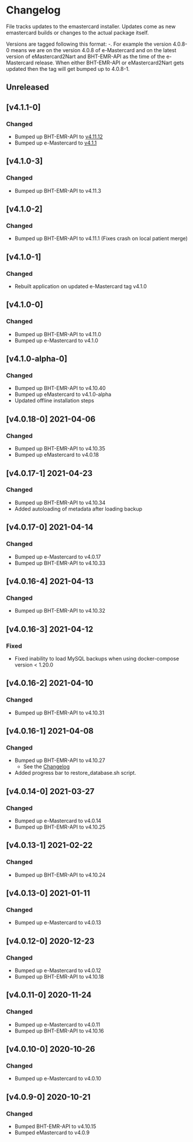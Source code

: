 # Changelog

File tracks updates to the emastercard installer. Updates come as new emastercard builds or changes
to the actual package itself.

Versions are tagged following this format: <e-Mastercard version>-<BHT-EMR-API or eMastercard2Nart updated count>. For example the version 4.0.8-0 means we are on the version 4.0.8 of e-Mastercard and on the
latest version of eMastercard2Nart and BHT-EMR-API as the time of the e-Mastercard release. When either
BHT-EMR-API or eMastercard2Nart gets updated then the tag will get bumped up to 4.0.8-1.

## Unreleased

## [v4.1.1-0]

### Changed

- Bumped up BHT-EMR-API to [v4.11.12](https://github.com/HISMalawi/BHT-EMR-API/blob/development/CHANGELOG.md#v41112---2021-08-09)
- Bumped up e-Mastercard to [v4.1.1](https://github.com/EGPAFMalawiHIS/e-Mastercard/releases/tag/v4.1.1)

## [v4.1.0-3]

### Changed

- Bumped up BHT-EMR-API to v4.11.3

## [v4.1.0-2]

### Changed

- Bumped up BHT-EMR-API to v4.11.1 (Fixes crash on local patient merge)

## [v4.1.0-1]

### Changed

- Rebuilt application on updated e-Mastercard tag v4.1.0

## [v4.1.0-0]

### Changed

- Bumped up BHT-EMR-API to v4.11.0
- Bumped up e-Mastercard to v4.1.0

## [v4.1.0-alpha-0]

### Changed

- Bumped up BHT-EMR-API to v4.10.40
- Bumped up eMastercard to v4.1.0-alpha
- Updated offline installation steps

## [v4.0.18-0] 2021-04-06

### Changed

- Bumped up BHT-EMR-API to v4.10.35
- Bumped up eMastercard to v4.0.18

## [v4.0.17-1] 2021-04-23

### Changed

- Bumped up BHT-EMR-API to v4.10.34
- Added autoloading of metadata after loading backup

## [v4.0.17-0] 2021-04-14

### Changed

- Bumped up e-Mastercard to v4.0.17
- Bumped up BHT-EMR-API to v4.10.33

## [v4.0.16-4] 2021-04-13

### Changed

- Bumped up BHT-EMR-API to v4.10.32


## [v4.0.16-3] 2021-04-12

### Fixed

- Fixed inability to load MySQL backups when using docker-compose version < 1.20.0

## [v4.0.16-2] 2021-04-10

### Changed

- Bumped up BHT-EMR-API to v4.10.31

## [v4.0.16-1] 2021-04-08

### Changed

- Bumped up BHT-EMR-API to v4.10.27
    * See the [Changelog](https://github.com/HISMalawi/BHT-EMR-API/blob/development/CHANGELOG.md#41028---2021-04-07)
- Added progress bar to restore_database.sh script.

## [v4.0.14-0] 2021-03-27

### Changed

- Bumped up e-Mastercard to v4.0.14
- Bumped up BHT-EMR-API to v4.10.25

## [v4.0.13-1] 2021-02-22

### Changed

- Bumped up BHT-EMR-API to v4.10.24

## [v4.0.13-0] 2021-01-11

### Changed

- Bumped up e-Mastercard to v4.0.13

## [v4.0.12-0] 2020-12-23

### Changed

- Bumped up e-Mastercard to v4.0.12
- Bumped up BHT-EMR-API to v4.10.18

## [v4.0.11-0] 2020-11-24

### Changed

- Bumped up e-Mastercard to v4.0.11
- Bumped up BHT-EMR-API to v4.10.16

## [v4.0.10-0] 2020-10-26

### Changed

- Bumped up e-Mastercard to v4.0.10

## [v4.0.9-0] 2020-10-21

### Changed

- Bumped BHT-EMR-API to v4.10.15
- Bumped eMastercard to v4.0.9
